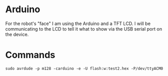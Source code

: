 # Arduino

For the robot's "face" I am using the Arduino and a TFT LCD. I will be communicating to the LCD to tell it what to show via the USB serial port on the device. 

# Commands

    sudo avrdude -p m128 -carduino -e -U flash:w:test2.hex -P/dev/ttyACM0
